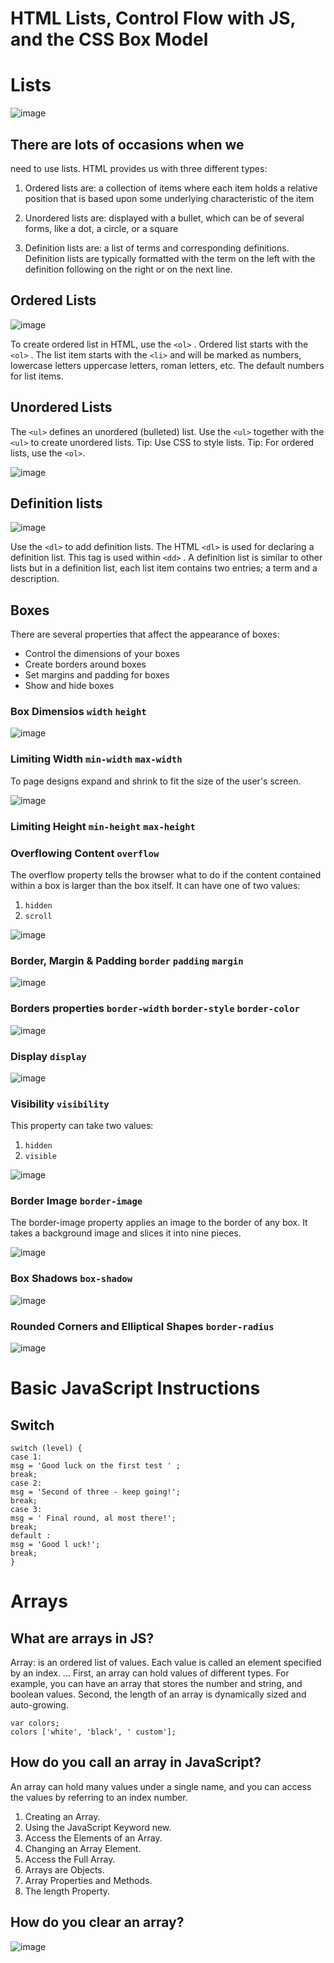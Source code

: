 # HTML Lists, Control Flow with JS, and the CSS Box Model

# Lists
![image](./pics/03/1.png)
## There are lots of occasions when we
need to use lists. HTML provides us with
three different types:
1. Ordered lists are:
a collection of items where each item holds a relative position that is based upon some underlying characteristic of the item

2. Unordered lists are:
 displayed with a bullet, which can be of several forms, like a dot, a circle, or a square

3. Definition lists are:
a list of terms and corresponding definitions. Definition lists are typically formatted with the term on the left with the definition following on the right or on the next line.

## Ordered Lists
![image](./pics/03/2.jpg)

To create ordered list in HTML, use the `<ol>` . Ordered list starts with the `<ol>` . The list item starts with the `<li>` and will be marked as numbers, lowercase letters uppercase letters, roman letters, etc. The default numbers for list items.

## Unordered Lists
The `<ul>` defines an unordered (bulleted) list. Use the `<ul>` together with the `<ul>` to create unordered lists. Tip: Use CSS to style lists. Tip: For ordered lists, use the `<ol>`.

![image](./pics/03/3.png)

## Definition lists
![image](./pics/03/4.jpg)

Use the `<dl>` to add definition lists. The HTML `<dl>` is used for declaring a definition list. This tag is used within  `<dd>` . A definition list is similar to other lists but in a definition list, each list item contains two entries; a term and a description.


## Boxes

There are several properties that affect the appearance of boxes:
- Control the dimensions of your boxes
- Create borders around boxes
- Set margins and padding for boxes
- Show and hide boxes



### Box Dimensios  `width`  `height`

![image](./pics/03/10.jpg)



### Limiting Width  `min-width`  `max-width`

To page designs expand and shrink to fit the size of the user's screen. 

![image](./pics/03/11.gif)



### Limiting Height  `min-height`  `max-height`


### Overflowing Content `overflow`

The overflow property tells the browser what to do if the content contained within a box is larger than the box itself. 
It can have one of two values:
1. `hidden`
2. `scroll`

![image](./pics/03/12.png)



### Border, Margin & Padding  `border`  `padding`  `margin`

![image](./pics/03/13.png)



### Borders properties  `border-width` `border-style` `border-color` 

![image](./pics/03/14.png)



### Display `display`

![image](./pics/03/15.png)



### Visibility  `visibility`

This property can take two values:
1. `hidden`
2. `visible`

![image](./pics/03/16.png)



### Border Image  `border-image`

The border-image property applies an image to the border of any box. 
It takes a background image and slices it into nine pieces. 

![image](./pics/03/17.jpg)



### Box Shadows  `box-shadow`

![image](./pics/03/18.png)



### Rounded Corners and Elliptical Shapes  `border-radius`

![image](./pics/03/19.jpg)



# Basic JavaScript Instructions


## Switch

```
switch (level) {
case 1:
msg = 'Good luck on the first test ' ;
break;
case 2:
msg = 'Second of three - keep going!';
break;
case 3:
msg = ' Final round, al most there!';
break;
default :
msg = 'Good l uck!';
break;
}
```
# Arrays

## What are arrays in JS?
Array: is an ordered list of values. Each value is called an element specified by an index. ... First, an array can hold values of different types. For example, you can have an array that stores the number and string, and boolean values. Second, the length of an array is dynamically sized and auto-growing.

```
var colors;
colors ['white', 'black', ' custom']; 
```

## How do you call an array in JavaScript?
An array can hold many values under a single name, and you can access the values by referring to an index number.
1. Creating an Array. 
2. Using the JavaScript Keyword new. 
3. Access the Elements of an Array. 
4. Changing an Array Element. 
5. Access the Full Array. 
6. Arrays are Objects. 
7. Array Properties and Methods. 
8. The length Property.

## How do you clear an array?

![image](./pics/03/8.png)